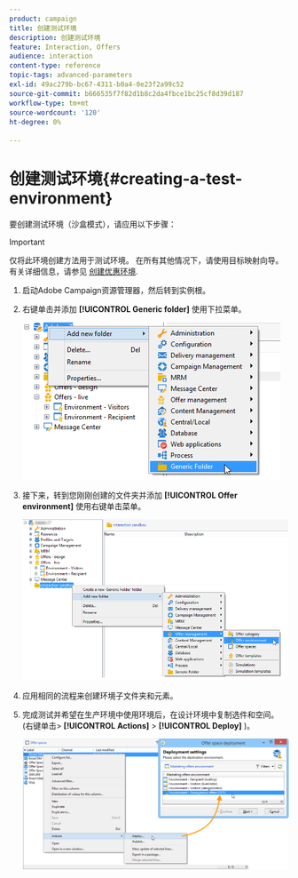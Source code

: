 ```yaml
---
product: campaign
title: 创建测试环境
description: 创建测试环境
feature: Interaction, Offers
audience: interaction
content-type: reference
topic-tags: advanced-parameters
exl-id: 49ac279b-bc67-4311-b0a4-0e23f2a99c52
source-git-commit: b666535f7f82d1b8c2da4fbce1bc25cf8d39d187
workflow-type: tm+mt
source-wordcount: '120'
ht-degree: 0%

---
```


# 创建测试环境{#creating-a-test-environment}



要创建测试环境（沙盒模式），请应用以下步骤：

>[!IMPORTANT]
>
>仅将此环境创建方法用于测试环境。 在所有其他情况下，请使用目标映射向导。 有关详细信息，请参见 [创建优惠环境](../../interaction/using/live-design-environments.md#creating-an-offer-environment).

1. 启动Adobe Campaign资源管理器，然后转到实例根。
1. 右键单击并添加 **[!UICONTROL Generic folder]** 使用下拉菜单。

   ![](assets/offer_env_creation_001.png)

1. 接下来，转到您刚刚创建的文件夹并添加 **[!UICONTROL Offer environment]** 使用右键单击菜单。

   ![](assets/offer_env_creation_001bis.png)

1. 应用相同的流程来创建环境子文件夹和元素。
1. 完成测试并希望在生产环境中使用环境后，在设计环境中复制选件和空间。 (右键单击> **[!UICONTROL Actions]** > **[!UICONTROL Deploy]** )。

   ![](assets/migration_interaction_5.png)
